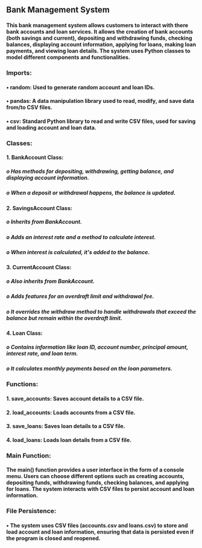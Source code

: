 ## Bank Management System 
#### This bank management system allows customers to interact with there bank accounts and loan services. It allows the creation of bank accounts (both savings and current), depositing and withdrawing funds, checking balances, displaying account information, applying for loans, making loan payments, and viewing loan details. The system uses Python classes to model different components and functionalities.
 
### Imports:
#### •	random: Used to generate random account and loan IDs.
#### •	pandas: A data manipulation library used to read, modify, and save data from/to CSV files.
#### •	csv: Standard Python library to read and write CSV files, used for saving and loading account and loan data.

### Classes:
#### 1.	BankAccount Class:
##### o	Has methods for depositing, withdrawing, getting balance, and displaying account information.
##### o	When a deposit or withdrawal happens, the balance is updated.

#### 2.	SavingsAccount Class:
##### o	Inherits from BankAccount.
##### o	Adds an interest rate and a method to calculate interest.
##### o	When interest is calculated, it's added to the balance.

#### 3.	CurrentAccount Class:
##### o	Also inherits from BankAccount.
##### o	Adds features for an overdraft limit and withdrawal fee.
##### o	It overrides the withdraw method to handle withdrawals that exceed the balance but remain within the overdraft limit.

#### 4.	Loan Class:
##### o	Contains information like loan ID, account number, principal amount, interest rate, and loan term.
##### o	It calculates monthly payments based on the loan parameters.

### Functions:
#### 1.	save_accounts: Saves account details to a CSV file.
#### 2.	load_accounts: Loads accounts from a CSV file.
#### 3.	save_loans: Saves loan details to a CSV file.
#### 4.	load_loans: Loads loan details from a CSV file.

### Main Function:
#### The main() function provides a user interface in the form of a console menu. Users can choose different options such as creating accounts, depositing funds, withdrawing funds, checking balances, and applying for loans. The system interacts with CSV files to persist account and loan information.

### File Persistence:
#### •	The system uses CSV files (accounts.csv and loans.csv) to store and load account and loan information, ensuring that data is persisted even if the program is closed and reopened.

